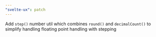```yaml
---
"svelte-ux": patch
---
```


Add `step()` number util which combines `round()` and `decimalCount()` to simplify handling floating point handling with stepping

